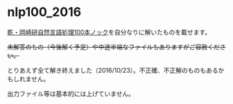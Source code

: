 # nlp100_2016

[乾・岡崎研自然言語処理100本ノック](http://www.cl.ecei.tohoku.ac.jp/nlp100/)を自分なりに解いたものを載せます。

~~未解答のもの（今後解く予定）や中途半端なファイルもありますがご容赦ください。~~

とりあえず全て解き終えました（2016/10/23）。不正確、不正解のものもあるかもしれません。

出力ファイル等は基本的には上げていません。
